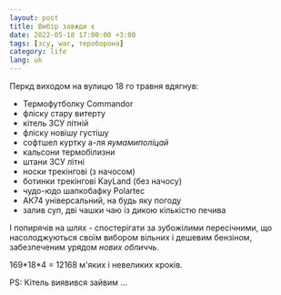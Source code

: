 ```yaml
---
layout: post
title: Вибір завжди є
date: 2022-05-18 17:00:00 +3:00
tags: [зсу, war, тероборона]
category: life
lang: uk
---
```


Перкд виходом на вулицю 18 го травня вдягнув:
* Термофутболку Commandor
* фліску стару витерту
* кітель ЗСУ літній
* фліску новішу густішу
* софтшел куртку а-ля _яумамиполіцай_
* кальсони термобілизни
* штани ЗСУ літні
* носки трекінгові (з начосом)
* ботинки трекінгові KayLand (без начосу)
* чудо-юдо шапкобафку Polartec
* АК74 універсальний, на будь яку погоду
* залив суп,  дві чашки чаю із дикою кількістю печива

І попирячів на шлях - спостерігати за зубожілими пересічними, що насолоджуються своїм вибором вільних і дешевим бензіном, забезпеченим урядом _нових обличчь_.

169\*18\*4 = 12168 м'яких і невеликих кроків. 

PS: Кітель виявився зайвим ...